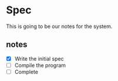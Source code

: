 # Spec

This is going to be our notes for the system.

## notes

- [x] Write the initial spec
- [ ] Compile the program
- [ ] Complete
